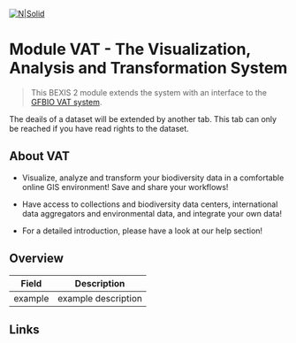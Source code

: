 [![N|Solid](https://github.com/BExIS2/Documents/blob/master/Images/Logo/Logo_BEXIS_rgb_113x28.jpg?raw=true)](http://BExIS2.uni-jena.de/) 
# Module VAT - The Visualization, Analysis and Transformation System


> This BEXIS 2 module extends the system with an interface to the [GFBIO VAT system](https://vat.gfbio.org/#/). 


The deails of a dataset will be extended by another tab. This tab can only be reached if you have read rights to the dataset.

## About VAT

- Visualize, analyze and transform your biodiversity data in a comfortable online GIS environment! Save and share your workflows!

- Have access to collections and biodiversity data centers, international data aggregators and environmental data, and integrate your own data!

- For a detailed introduction, please have a look at our help section!


## Overview

| Field | Description
|--- | ---
example | example description


## Links

